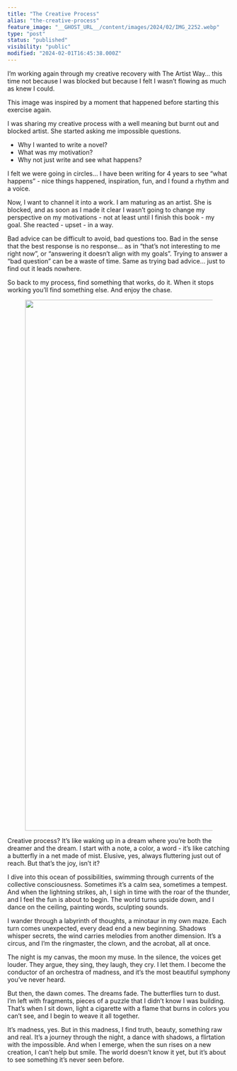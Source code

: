 ```yaml
---
title: "The Creative Process"
alias: "the-creative-process"
feature_image: "__GHOST_URL__/content/images/2024/02/IMG_2252.webp"
type: "post"
status: "published"
visibility: "public"
modified: "2024-02-01T16:45:38.000Z"
---
```


<p>I’m working again through my creative recovery with The Artist Way… this time not because I was blocked but because I felt I wasn’t flowing as much as knew I could.</p><p>This image was inspired by a moment that happened before starting this exercise again. </p><p>I was sharing my creative process with a well meaning but burnt out and blocked artist. She started asking me impossible questions. </p><ul><li>Why I wanted to write a novel? </li><li>What was my motivation? </li><li>Why not just write and see what happens? </li></ul><p>I felt we were going in circles… I have been writing for 4 years to see “what happens” - nice things happened, inspiration, fun, and I found a rhythm and a voice. </p><p>Now, I want to channel it into a work. I am maturing as an artist. She is blocked, and as soon as I made it clear I wasn’t going to change my perspective on my motivations - not at least until I finish this book - my goal. She reacted - upset - in a way.</p><p>Bad advice can be difficult to avoid, bad questions too. Bad in the sense that the best response is no response… as in “that’s not interesting to me right now”, or “answering it doesn’t align with my goals”. Trying to answer a “bad question” can be a waste of time. Same as trying bad advice… just to find out it leads nowhere.</p><p>So back to my process, find something that works, do it. When it stops working you’ll find something else. And enjoy the chase.</p><figure class="kg-card kg-image-card"><img src="__GHOST_URL__/content/images/2024/02/IMG_2257.png" class="kg-image" alt="" loading="lazy" width="1200" height="1200" srcset="__GHOST_URL__/content/images/size/w600/2024/02/IMG_2257.png 600w, __GHOST_URL__/content/images/size/w1000/2024/02/IMG_2257.png 1000w, __GHOST_URL__/content/images/2024/02/IMG_2257.png 1200w" sizes="(min-width: 720px) 720px"></figure><p>Creative process? It’s like waking up in a dream where you’re both the dreamer and the dream. I start with a note, a color, a word - it’s like catching a butterfly in a net made of mist. Elusive, yes, always fluttering just out of reach. But that’s the joy, isn’t it?</p><p>I dive into this ocean of possibilities, swimming through currents of the collective consciousness. Sometimes it’s a calm sea, sometimes a tempest. And when the lightning strikes, ah, I sigh in time with the roar of the thunder, and I feel the fun is about to begin. The world turns upside down, and I dance on the ceiling, painting words, sculpting sounds.</p><p>I wander through a labyrinth of thoughts, a minotaur in my own maze. Each turn comes unexpected, every dead end a new beginning. Shadows whisper secrets, the wind carries melodies from another dimension. It’s a circus, and I’m the ringmaster, the clown, and the acrobat, all at once.</p><p>The night is my canvas, the moon my muse. In the silence, the voices get louder. They argue, they sing, they laugh, they cry. I let them. I become the conductor of an orchestra of madness, and it’s the most beautiful symphony you’ve never heard.</p><p>But then, the dawn comes. The dreams fade. The butterflies turn to dust. I’m left with fragments, pieces of a puzzle that I didn’t know I was building. That’s when I sit down, light a cigarette with a flame that burns in colors you can’t see, and I begin to weave it all together.</p><p>It’s madness, yes. But in this madness, I find truth, beauty, something raw and real. It’s a journey through the night, a dance with shadows, a flirtation with the impossible. And when I emerge, when the sun rises on a new creation, I can’t help but smile. The world doesn’t know it yet, but it’s about to see something it’s never seen before.</p>
